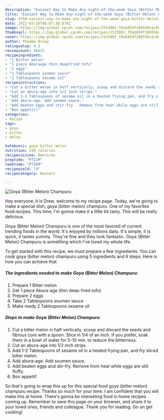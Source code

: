 ```yaml
---
description: "Easiest Way to Make Any-night-of-the-week Goya (Bitter Melon) Champuru"
title: "Easiest Way to Make Any-night-of-the-week Goya (Bitter Melon) Champuru"
slug: 4768-easiest-way-to-make-any-night-of-the-week-goya-bitter-melon-champuru
date: 2022-03-16T06:07:38.870Z
image: https://img-global.cpcdn.com/recipes/2533082_f0ab859f200556cb/680x482cq70/goya-bitter-melon-champuru-recipe-main-photo.jpg
thumbnail: https://img-global.cpcdn.com/recipes/2533082_f0ab859f200556cb/680x482cq70/goya-bitter-melon-champuru-recipe-main-photo.jpg
cover: https://img-global.cpcdn.com/recipes/2533082_f0ab859f200556cb/680x482cq70/goya-bitter-melon-champuru-recipe-main-photo.jpg
author: Phoebe Brady
ratingvalue: 4.3
reviewcount: 46425
recipeingredient:
- "1 Bitter melon"
- "1 piece Aburaage thin deepfried tofu"
- "2 eggs"
- "2 Tablespoons soumen sauce"
- "2 Tablespoons sesame oil"
recipeinstructions:
- "Cut a bitter melon in half vertically, scoop and discard the seeds and fibrous core with a spoon.  Slice in 1/4 of an inch.  If you prefer, soak them in a bowl of water for 5-10 min. to reduce the bitterness."
- "Cut an abura-age into 1/2 inch strips."
- "Add 1-2 Tablespoons of sesame oil in a heated frying pan, and fry sliced bitter melon."
- "Add abura-age. Add soumen sauce."
- "Add beaten eggs and stir-fry.  Remove from heat while eggs are still fluffy."
- "Bon appetit!"
categories:
- Recipe
tags:
- goya
- bitter
- melon

katakunci: goya bitter melon 
nutrition: 240 calories
recipecuisine: American
preptime: "PT21M"
cooktime: "PT36M"
recipeyield: "4"
recipecategory: Dessert

---
```



![Goya (Bitter Melon) Champuru](https://img-global.cpcdn.com/recipes/2533082_f0ab859f200556cb/680x482cq70/goya-bitter-melon-champuru-recipe-main-photo.jpg)

Hey everyone, it is Drew, welcome to my recipe page. Today, we're going to make a special dish, goya (bitter melon) champuru. One of my favorites food recipes. This time, I'm gonna make it a little bit tasty. This will be really delicious.



Goya (Bitter Melon) Champuru is one of the most favored of current trending foods in the world. It's enjoyed by millions daily. It's simple, it is quick, it tastes yummy. They're fine and they look fantastic. Goya (Bitter Melon) Champuru is something which I've loved my whole life.


To get started with this recipe, we must prepare a few ingredients. You can cook goya (bitter melon) champuru using 5 ingredients and 6 steps. Here is how you can achieve that.

<!--inarticleads1-->

##### The ingredients needed to make Goya (Bitter Melon) Champuru:

1. Prepare 1 Bitter melon
1. Get 1 piece Abura-age (thin deep-fried tofu)
1. Prepare 2 eggs
1. Take 2 Tablespoons soumen sauce
1. Make ready 2 Tablespoons sesame oil




<!--inarticleads2-->

##### Steps to make Goya (Bitter Melon) Champuru:

1. Cut a bitter melon in half vertically, scoop and discard the seeds and fibrous core with a spoon.  Slice in 1/4 of an inch.  If you prefer, soak them in a bowl of water for 5-10 min. to reduce the bitterness.
1. Cut an abura-age into 1/2 inch strips.
1. Add 1-2 Tablespoons of sesame oil in a heated frying pan, and fry sliced bitter melon.
1. Add abura-age. Add soumen sauce.
1. Add beaten eggs and stir-fry.  Remove from heat while eggs are still fluffy.
1. Bon appetit!




So that's going to wrap this up for this special food goya (bitter melon) champuru recipe. Thanks so much for your time. I am confident that you will make this at home. There's gonna be interesting food in home recipes coming up. Remember to save this page on your browser, and share it to your loved ones, friends and colleague. Thank you for reading. Go on get cooking!
